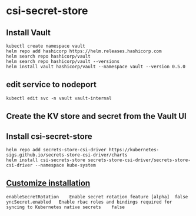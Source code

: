 # csi-secret-store

## Install Vault 
```
kubectl create namespace vault
helm repo add hashicorp https://helm.releases.hashicorp.com
helm search repo hashicorp/vault
helm search repo hashicorp/vault --versions
helm install vault hashicorp/vault --namespace vault --version 0.5.0
```
## edit service to nodeport
```
kubectl edit svc -n vault vault-internal
```

## Create the KV store and secret from the Vault UI

## Install csi-secret-store
```
helm repo add secrets-store-csi-driver https://kubernetes-sigs.github.io/secrets-store-csi-driver/charts
helm install csi-secrets-store secrets-store-csi-driver/secrets-store-csi-driver --namespace kube-system
```
## [Customize installation](https://github.com/kubernetes-sigs/secrets-store-csi-driver/tree/main/charts/secrets-store-csi-driver#configuration)
```
enableSecretRotation	Enable secret rotation feature [alpha]	false
yncSecret.enabled	Enable rbac roles and bindings required for syncing to Kubernetes native secrets	false
```
